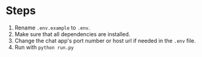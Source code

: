 # Steps
1) Rename `.env.example` to `.env`.  
2) Make sure that all dependencies are installed.    
3) Change the chat app's port number or host url if needed in the `.env` file.  
4) Run with `python run.py`  